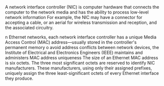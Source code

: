 A network interface controller (NIC) is computer hardware that connects the computer to the network media and has the ability to process low-level network information
For example, the NIC may have a connector for accepting a cable, or an aerial for wireless transmission and reception, and the associated circuitry. 


n Ethernet networks, each network interface controller has a unique Media Access Control (MAC) address—usually stored in the controller's permanent memory
o avoid address conflicts between network devices, the Institute of Electrical and Electronics Engineers (IEEE) maintains and administers MAC address uniqueness
The size of an Ethernet MAC address is six octets. The three most significant octets are reserved to identify NIC manufacturers. These manufacturers, using only their assigned prefixes, uniquely assign the three least-significant octets of every Ethernet interface they produce. 
